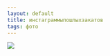 ```yaml
---
layout: default
title: инстаграммыпошлыхзакатов
tags: фото
---
```


![](https://farm1.staticflickr.com/674/21673804628_7162fe4fae_b.jpg)
